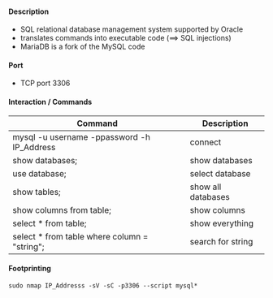 #### Description 
- SQL relational database management system supported by Oracle
- translates commands into executable code (==> SQL injections)
- MariaDB is a fork of the MySQL code
#### Port
- TCP port 3306
#### Interaction / Commands

| Command                                      | Description        |
| -------------------------------------------- | ------------------ |
| mysql -u username -ppassword -h IP_Address   | connect            |
| show databases;                              | show databases     |
| use database;                                | select database    |
| show tables;                                 | show all databases |
| show columns from table;                     | show columns       |
| select * from table;                         | show everything    |
| select * from table where column = "string"; | search for string  |

#### Footprinting 

```
sudo nmap IP_Addresss -sV -sC -p3306 --script mysql*
```